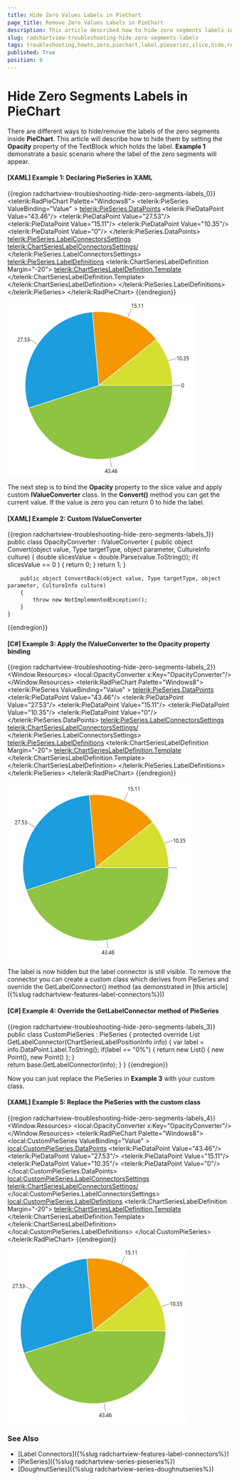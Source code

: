 ```yaml
---
title: Hide Zero Values Labels in PieChart
page_title: Remove Zero Values Labels in PieChart
description: This article described how to hide zero segments labels in PieChart.
slug: radchartview-troubleshooting-hide-zero-segments-labels
tags: troubleshooting,howto,zero,piechart,label,pieseries,slice,hide,remove,segments
published: True
position: 0
---
```


# Hide Zero Segments Labels in PieChart 

There are different ways to hide/remove the labels of the zero segments inside __PieChart__. This article will describe how to hide them by setting the __Opacity__ property of the TextBlock which holds the label. __Example 1__ demonstrate a basic scenario where the label of the zero segments will appear. 

#### __[XAML] Example 1: Declaring PieSeries in XAML__
{{region radchartview-troubleshooting-hide-zero-segments-labels_0}}	
	<telerik:RadPieChart Palette="Windows8">
		<telerik:PieSeries ValueBinding="Value" >
			<telerik:PieSeries.DataPoints>
				<telerik:PieDataPoint  Value="43.46"/>
				<telerik:PieDataPoint  Value="27.53"/>
				<telerik:PieDataPoint  Value="15.11"/>
				<telerik:PieDataPoint  Value="10.35"/>
				<telerik:PieDataPoint  Value="0"/>
			</telerik:PieSeries.DataPoints>                
			<telerik:PieSeries.LabelConnectorsSettings>
				<telerik:ChartSeriesLabelConnectorsSettings/>
			</telerik:PieSeries.LabelConnectorsSettings>                
			<telerik:PieSeries.LabelDefinitions>
				<telerik:ChartSeriesLabelDefinition Margin="-20">
					<telerik:ChartSeriesLabelDefinition.Template>
						<DataTemplate>
							<TextBlock Text="{Binding Value}" />
						</DataTemplate>
					</telerik:ChartSeriesLabelDefinition.Template>
				</telerik:ChartSeriesLabelDefinition>
			</telerik:PieSeries.LabelDefinitions>
		</telerik:PieSeries>
	</telerik:RadPieChart>
{{endregion}}

![](images/chartview-howto-pieseries-hide-zero-labels.png)

The next step is to bind the __Opacity__ property to the slice value and apply custom __IValueConverter__ class. In the __Convert()__ method you can get the current value. If the value is zero you can return 0 to hide the label.

#### __[XAML] Example 2: Custom IValueConverter__
{{region radchartview-troubleshooting-hide-zero-segments-labels_1}}	
	public class OpacityConverter : IValueConverter
	{
		public object Convert(object value, Type targetType, object parameter, CultureInfo culture)
		{
			double slicesValue = double.Parse(value.ToString());
			if( slicesValue == 0 )
			{
				return 0;
			}
			return 1;
		}

		public object ConvertBack(object value, Type targetType, object parameter, CultureInfo culture)
		{
			throw new NotImplementedException();
		}
	}
{{endregion}}

#### __[C#] Example 3: Apply the IValueConverter to the Opacity property binding__
{{region radchartview-troubleshooting-hide-zero-segments-labels_2}}	
	<Window.Resources>
		<local:OpacityConverter x:Key="OpacityConverter"/>
	</Window.Resources>
	<Grid>
		<telerik:RadPieChart Palette="Windows8">
			<telerik:PieSeries ValueBinding="Value" >
				<telerik:PieSeries.DataPoints>
					<telerik:PieDataPoint  Value="43.46"/>
					<telerik:PieDataPoint  Value="27.53"/>
					<telerik:PieDataPoint  Value="15.11"/>
					<telerik:PieDataPoint  Value="10.35"/>
					<telerik:PieDataPoint  Value="0"/>
				</telerik:PieSeries.DataPoints>
				<telerik:PieSeries.LabelConnectorsSettings>
					<telerik:ChartSeriesLabelConnectorsSettings/>
				</telerik:PieSeries.LabelConnectorsSettings>
				<telerik:PieSeries.LabelDefinitions>
					<telerik:ChartSeriesLabelDefinition Margin="-20">
						<telerik:ChartSeriesLabelDefinition.Template>
							<DataTemplate>
								<TextBlock Text="{Binding Value}" Opacity="{Binding Value,Converter={StaticResource OpacityConverter}}"/>
							</DataTemplate>
						</telerik:ChartSeriesLabelDefinition.Template>
					</telerik:ChartSeriesLabelDefinition>
				</telerik:PieSeries.LabelDefinitions>
			</telerik:PieSeries>
		</telerik:RadPieChart>
	</Grid>
{{endregion}}

![](images/chartview-howto-pieseries-hide-zero-no-labels.png)

The label is now hidden but the label connector is still visible. To remove the connector you can create a custom class which derives from PieSeries and override the GetLabelConnector() method (as demonstrated in [this article]({%slug radchartview-features-label-connectors%}))

#### __[C#] Example 4: Override the GetLabelConnector method of PieSeries__
{{region radchartview-troubleshooting-hide-zero-segments-labels_3}}	
	public class CustomPieSeries : PieSeries
	{
		protected override List<Point> GetLabelConnector(ChartSeriesLabelPositionInfo info)
		{
			var label = info.DataPoint.Label.ToString();
			if(label == "0%")
			{
				return new List<Point>() { new Point(), new Point() };
			}           
			return base.GetLabelConnector(info);
		}
	}
{{endregion}}

Now you can just replace the PieSeries in __Example 3__  with your custom class.

#### __[XAML] Example 5: Replace the PieSeries with the custom class__
{{region radchartview-troubleshooting-hide-zero-segments-labels_4}}	
	<Window.Resources>
		<local:OpacityConverter x:Key="OpacityConverter"/>
	</Window.Resources>
	<Grid>
		<telerik:RadPieChart Palette="Windows8">
			<local:CustomPieSeries ValueBinding="Value" >
					<local:CustomPieSeries.DataPoints>
					<telerik:PieDataPoint  Value="43.46"/>
					<telerik:PieDataPoint  Value="27.53"/>
					<telerik:PieDataPoint  Value="15.11"/>
					<telerik:PieDataPoint  Value="10.35"/>
					<telerik:PieDataPoint  Value="0"/>
				</local:CustomPieSeries.DataPoints>
					<local:CustomPieSeries.LabelConnectorsSettings>
					<telerik:ChartSeriesLabelConnectorsSettings/>
				</local:CustomPieSeries.LabelConnectorsSettings>
					<local:CustomPieSeries.LabelDefinitions>
					<telerik:ChartSeriesLabelDefinition Margin="-20">
						<telerik:ChartSeriesLabelDefinition.Template>
							<DataTemplate>
								<TextBlock Text="{Binding Value}" Opacity="{Binding Value,Converter={StaticResource OpacityConverter}}"/>
							</DataTemplate>
						</telerik:ChartSeriesLabelDefinition.Template>
					</telerik:ChartSeriesLabelDefinition>
				</local:CustomPieSeries.LabelDefinitions>
			</local:CustomPieSeries>
		</telerik:RadPieChart>
	</Grid>
{{endregion}}

![](images/chartview-howto-pieseries-hide-zero-no-labels-no-connectors.png)

### See Also

* [Label Connectors]({%slug radchartview-features-label-connectors%})
* [PieSeries]({%slug radchartview-series-pieseries%})
* [DoughnutSeries]({%slug radchartview-series-doughnutseries%})